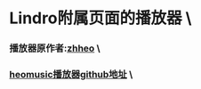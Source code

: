 # Lindro附属页面的播放器 \
### 播放器原作者:[zhheo](https://github.com/zhheo) \
### [heomusic播放器github地址](https://github.com/zhheo/HeoMusic)  \
